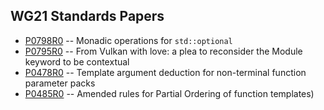 WG21 Standards Papers
---------------------

- [P0798R0](https://wg21.tartanllama.xyz/monadic-optional/) -- Monadic operations for `std::optional`
- [P0795R0](https://wg21.tartanllama.xyz/module-keyword/) -- From Vulkan with love: a plea to reconsider the Module keyword to be contextual
- [P0478R0](https://wg21.tartanllama.xyz/deduction/) -- Template argument deduction for non-terminal function parameter packs
- [P0485R0](https://wg21.tartanllama.xyz/partial-ordering/) -- Amended rules for Partial Ordering of function templates)

